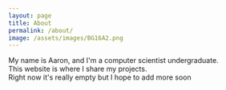 ```yaml
---
layout: page
title: About
permalink: /about/
image: /assets/images/BG16A2.png
---  
```


My name is Aaron, and I'm a computer scientist undergraduate.  
This website is where I share my projects.  
Right now it's really empty but I hope to add more soon
